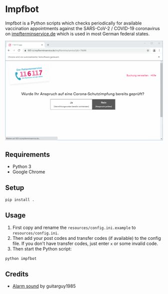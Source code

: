 # Impfbot

Impfbot is a Python scripts which checks periodically for available vaccination appointments against the SARS-CoV-2 / COVID-19 coronavirus on [impfterminservice.de](https://impfterminservice.de) which is used in most German federal states.

![Impfbot in action](impfbot.gif)

## Requirements

- Python 3
- Google Chrome

## Setup

```sh
pip install .
```

## Usage

1. First copy and rename the `resources/config.ini.example` to `resources/config.ini`.
2. Then add your post codes and transfer codes (if available) to the config file. If you don't have transfer codes, just enter `x` or some invalid code.
3. Then start the Python script:

```sh
python impfbot
```

## Credits

- [Alarm sound](https://freesound.org/people/guitarguy1985/sounds/54048/) by guitarguy1985
